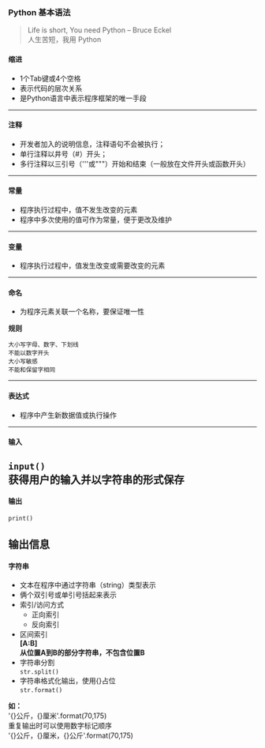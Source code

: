 ### Python 基本语法

>Life is short, You need Python – Bruce Eckel  
>人生苦短，我用 Python

#### 缩进
- 1个Tab键或4个空格  
- 表示代码的层次关系   
- 是Python语言中表示程序框架的唯一手段
---
#### 注释
- 开发者加入的说明信息，注释语句不会被执行；
- 单行注释以井号（#）开头；
- 多行注释以三引号（'''或"""）开始和结束（一般放在文件开头或函数开头）
---
#### 常量
- 程序执行过程中，值不发生改变的元素
- 程序中多次使用的值可作为常量，便于更改及维护
---
#### 变量
- 程序执行过程中，值发生改变或需要改变的元素
---
#### 命名
- 为程序元素关联一个名称，要保证唯一性  

**规则**

```
大小写字母、数字、下划线  
不能以数字开头  
大小写敏感   
不能和保留字相同
```
---
#### 表达式
- 程序中产生新数据值或执行操作
---
#### 输入
`input()`  
**获得用户的输入并以字符串的形式保存**
---
#### 输出
`print()`
  
输出信息
---
#### 字符串
- 文本在程序中通过字符串（string）类型表示
- 俩个双引号或单引号括起来表示
- 索引/访问方式
  - 正向索引
  - 反向索引
- 区间索引  
**[A:B]  
从位置A到B的部分字符串，不包含位置B**
- 字符串分割  
`str.split()`
- 字符串格式化输出，使用{}占位  
`str.format()`  

**如：**  
'{}公斤，{}厘米'.format(70,175)  
重复输出时可以使用数字标记顺序  
'{}公斤，{}厘米，{}公斤'.format(70,175)

